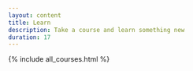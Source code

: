 ```yaml
---
layout: content
title: Learn
description: Take a course and learn something new
duration: 17
---
```

{% include all_courses.html %}
